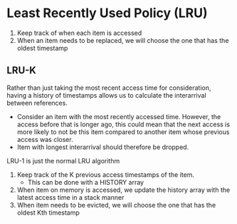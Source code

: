 # Least Recently Used Policy (LRU)
1. Keep track of when each item is accessed
2. When an item needs to be replaced, we will choose the one that has the oldest timestamp

## LRU-K
Rather than just taking the most recent access time for consideration, having a history of timestamps allows us to calculate the interarrival between references.
- Consider an item with the most recently accessed time. However, the access before that is longer ago, this could mean that the next access is more likely to not be this item compared to another item whose previous access was closer.
- Item with longest interarrival should therefore be dropped.

LRU-1 is just the normal LRU algorithm

1. Keep track of the K previous access timestamps of the item.
	- This can be done with a HISTORY array
2. When item on memory is accessed, we update the history array with the latest access time in a stack manner
3. When item needs to be evicted, we will choose the one that has the oldest Kth timestamp

